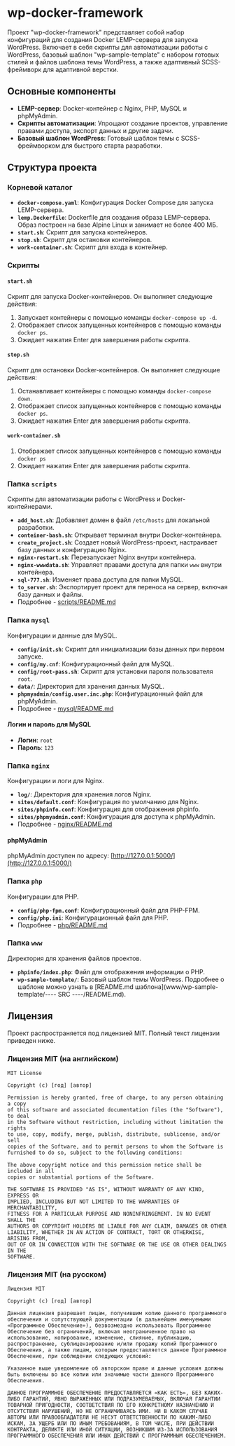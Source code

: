 # wp-docker-framework

Проект "wp-docker-framework" представляет собой набор конфигураций для создания Docker LEMP-сервера для запуска WordPress. Включает в себя скрипты для автоматизации работы с WordPress, базовый шаблон "wp-sample-template" с набором готовых стилей и файлов шаблона темы WordPress, а также адаптивный SCSS-фреймворк для адаптивной верстки.

## Основные компоненты

- **LEMP-сервер**: Docker-контейнер с Nginx, PHP, MySQL и phpMyAdmin.
- **Скрипты автоматизации**: Упрощают создание проектов, управление правами доступа, экспорт данных и другие задачи.
- **Базовый шаблон WordPress**: Готовый шаблон темы с SCSS-фреймворком для быстрого старта разработки.

## Структура проекта

### Корневой каталог

- **`docker-compose.yaml`**: Конфигурация Docker Compose для запуска LEMP-сервера.
- **`lemp.Dockerfile`**: Dockerfile для создания образа LEMP-сервера. Образ построен на базе Alpine Linux и занимает не более 400 МБ.
- **`start.sh`**: Скрипт для запуска контейнеров.
- **`stop.sh`**: Скрипт для остановки контейнеров.
- **`work-container.sh`**: Скрипт для входа в контейнер.

### Скрипты

#### `start.sh`

Скрипт для запуска Docker-контейнеров. Он выполняет следующие действия:
1. Запускает контейнеры с помощью команды `docker-compose up -d`.
2. Отображает список запущенных контейнеров с помощью команды `docker ps`.
3. Ожидает нажатия Enter для завершения работы скрипта.

#### `stop.sh`

Скрипт для остановки Docker-контейнеров. Он выполняет следующие действия:
1. Останавливает контейнеры с помощью команды `docker-compose down`.
2. Отображает список запущенных контейнеров с помощью команды `docker ps`.
3. Ожидает нажатия Enter для завершения работы скрипта.

#### `work-container.sh`

1. Отображает список запущенных контейнеров с помощью команды `docker ps`
2. Ожидает нажатия Enter для завершения работы скрипта.

### Папка `scripts`

Скрипты для автоматизации работы с WordPress и Docker-контейнерами.

- **`add_host.sh`**: Добавляет домен в файл `/etc/hosts` для локальной разработки.
- **`conteiner-bash.sh`**: Открывает терминал внутри Docker-контейнера.
- **`create_project.sh`**: Создает новый WordPress-проект, настраивает базу данных и конфигурацию Nginx.
- **`nginx-restart.sh`**: Перезапускает Nginx внутри контейнера.
- **`nginx-wwwdata.sh`**: Управляет правами доступа для папки `www` внутри контейнера.
- **`sql-777.sh`**: Изменяет права доступа для папки MySQL.
- **`to_server.sh`**: Экспортирует проект для переноса на сервер, включая базу данных и файлы.
- Подробнее - [scripts/README.md](scripts/README.md)

### Папка `mysql`

Конфигурации и данные для MySQL.

- **`config/init.sh`**: Скрипт для инициализации базы данных при первом запуске.
- **`config/my.cnf`**: Конфигурационный файл для MySQL.
- **`config/root-pass.sh`**: Скрипт для  установки пароля пользователя `root`.
- **`data/`**: Директория для хранения данных MySQL.
- **`phpmyadmin/config.user.inc.php`**: Конфигурационный файл для phpMyAdmin.
- Подробнее - [mysql/README.md](mysql/README.md)

#### Логин и пароль для MySQL
- **Логин**: `root`
- **Пароль**: `123`

### Папка `nginx`

Конфигурации и логи для Nginx.

- **`log/`**: Директория для хранения логов Nginx.
- **`sites/default.conf`**: Конфигурация по умолчанию для Nginx.
- **`sites/phpinfo.conf`**: Конфигурация для отображения phpinfo.
- **`sites/phpmyadmin.conf`**: Конфигурация для доступа к phpMyAdmin.
- Подробнее - [nginx/README.md](nginx/README.md)

#### phpMyAdmin
phpMyAdmin доступен по адресу: [http://127.0.0.1:5000/](http://127.0.0.1:5000/)

### Папка `php`

Конфигурации для PHP.

- **`config/php-fpm.conf`**: Конфигурационный файл для PHP-FPM.
- **`config/php.ini`**: Конфигурационный файл для PHP.
- Подробнее - [php/README.md](php/README.md)

### Папка `www`

Директория для хранения файлов проектов.

- **`phpinfo/index.php`**: Файл для отображения информации о PHP.
- **`wp-sample-template/`**: Базовый шаблон темы WordPress. Подробнее о шаблоне можно узнать в [README.md шаблона](www/wp-sample-template/---- SRC ----/README.md).

## Лицензия

Проект распространяется под лицензией MIT. Полный текст лицензии приведен ниже.

### Лицензия MIT (на английском)

```text
MIT License

Copyright (c) [год] [автор]

Permission is hereby granted, free of charge, to any person obtaining a copy
of this software and associated documentation files (the "Software"), to deal
in the Software without restriction, including without limitation the rights
to use, copy, modify, merge, publish, distribute, sublicense, and/or sell
copies of the Software, and to permit persons to whom the Software is
furnished to do so, subject to the following conditions:

The above copyright notice and this permission notice shall be included in all
copies or substantial portions of the Software.

THE SOFTWARE IS PROVIDED "AS IS", WITHOUT WARRANTY OF ANY KIND, EXPRESS OR
IMPLIED, INCLUDING BUT NOT LIMITED TO THE WARRANTIES OF MERCHANTABILITY,
FITNESS FOR A PARTICULAR PURPOSE AND NONINFRINGEMENT. IN NO EVENT SHALL THE
AUTHORS OR COPYRIGHT HOLDERS BE LIABLE FOR ANY CLAIM, DAMAGES OR OTHER
LIABILITY, WHETHER IN AN ACTION OF CONTRACT, TORT OR OTHERWISE, ARISING FROM,
OUT OF OR IN CONNECTION WITH THE SOFTWARE OR THE USE OR OTHER DEALINGS IN THE
SOFTWARE.
```

### Лицензия MIT (на русском)

```text
Лицензия MIT

Copyright (c) [год] [автор]

Данная лицензия разрешает лицам, получившим копию данного программного обеспечения и сопутствующей документации (в дальнейшем именуемыми «Программное Обеспечение»), безвозмездно использовать Программное Обеспечение без ограничений, включая неограниченное право на использование, копирование, изменение, слияние, публикацию, распространение, сублицензирование и/или продажу копий Программного Обеспечения, а также лицам, которым предоставляется данное Программное Обеспечение, при соблюдении следующих условий:

Указанное выше уведомление об авторском праве и данные условия должны быть включены во все копии или значимые части данного Программного Обеспечения.

ДАННОЕ ПРОГРАММНОЕ ОБЕСПЕЧЕНИЕ ПРЕДОСТАВЛЯЕТСЯ «КАК ЕСТЬ», БЕЗ КАКИХ-ЛИБО ГАРАНТИЙ, ЯВНО ВЫРАЖЕННЫХ ИЛИ ПОДРАЗУМЕВАЕМЫХ, ВКЛЮЧАЯ ГАРАНТИИ ТОВАРНОЙ ПРИГОДНОСТИ, СООТВЕТСТВИЯ ПО ЕГО КОНКРЕТНОМУ НАЗНАЧЕНИЮ И ОТСУТСТВИЯ НАРУШЕНИЙ, НО НЕ ОГРАНИЧИВАЯСЬ ИМИ. НИ В КАКОМ СЛУЧАЕ АВТОРЫ ИЛИ ПРАВООБЛАДАТЕЛИ НЕ НЕСУТ ОТВЕТСТВЕННОСТИ ПО КАКИМ-ЛИБО ИСКАМ, ЗА УЩЕРБ ИЛИ ПО ИНЫМ ТРЕБОВАНИЯМ, В ТОМ ЧИСЛЕ, ПРИ ДЕЙСТВИИ КОНТРАКТА, ДЕЛИКТЕ ИЛИ ИНОЙ СИТУАЦИИ, ВОЗНИКШИМ ИЗ-ЗА ИСПОЛЬЗОВАНИЯ ПРОГРАММНОГО ОБЕСПЕЧЕНИЯ ИЛИ ИНЫХ ДЕЙСТВИЙ С ПРОГРАММНЫМ ОБЕСПЕЧЕНИЕМ.
```
